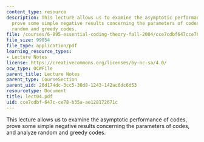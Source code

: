 ```yaml
---
content_type: resource
description: This lecture allows us to examine the asymptotic performance of codes,
  prove some simple negative results concerning the parameters of codes, and analyze
  random and greedy codes.
file: /courses/6-895-essential-coding-theory-fall-2004/cce7cdbf647cce78b35aae128172671c_lect04.pdf
file_size: 99054
file_type: application/pdf
learning_resource_types:
- Lecture Notes
license: https://creativecommons.org/licenses/by-nc-sa/4.0/
ocw_type: OCWFile
parent_title: Lecture Notes
parent_type: CourseSection
parent_uid: 26d174dc-3cc5-30d8-1243-142ac6dc6d53
resourcetype: Document
title: lect04.pdf
uid: cce7cdbf-647c-ce78-b35a-ae128172671c
---
```

This lecture allows us to examine the asymptotic performance of codes, prove some simple negative results concerning the parameters of codes, and analyze random and greedy codes.